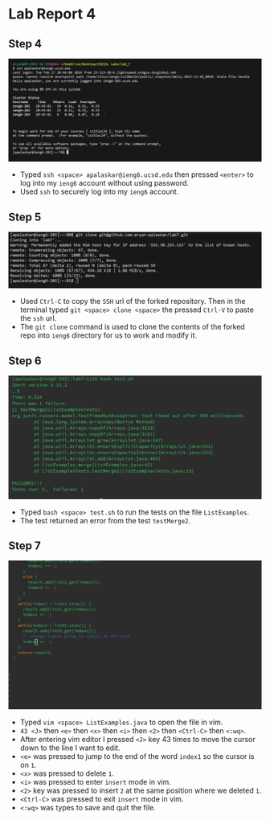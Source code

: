 
# Lab Report 4
## Step 4
![Image](1lab7.png)
* Typed `ssh <space> apalaskar@ieng6.ucsd.edu` then pressed `<enter>` to log into my `ieng6` account without using password.
* Used `ssh` to securely log into my `ieng6` account. 


## Step 5
![Image](2lab7.png)
* Used `Ctrl-C` to copy the `SSH` url of the forked repository. Then in the terminal typed `git <space> clone <space>` the pressed `Ctrl-V` to paste the `ssh` url.
* The `git clone` command is used to clone the contents of the forked repo into `ieng6` directory for us to work and modify it. 


## Step 6 
![Image](3lab7.png)
* Typed `bash <space> test.sh` to run the tests on the file `ListExamples`.
* The test returned an error from the test `testMerge2`.


## Step 7
![Image](4lab7.png)
* Typed `vim <space> ListExamples.java` to open the file in vim.
* `43 <J>` then `<e>` then `<x>` then `<i>` then `<2>` then `<Ctrl-C>` then `<:wq>`.
*  After entering vim editor I pressed `<J>` key 43 times to move the cursor down to the line I want to edit.
*  `<e>` was pressed to jump to the end of the word `index1` so the cursor is on `1`.
*  `<x>` was pressed to delete `1`.
*  `<i>` was pressed to enter `insert` mode in vim.
*  `<2>` key was pressed to insert `2` at the same position where we deleted `1`.
*  `<Ctrl-C>` was pressed to exit `insert` mode in vim.
*  `<:wq>` was types to save and quit the file. 
